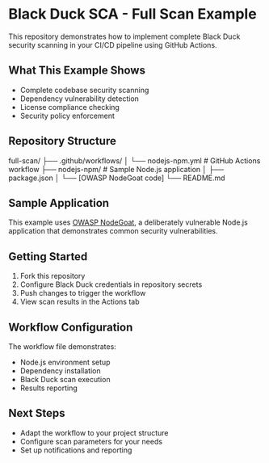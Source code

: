 # Black Duck SCA - Full Scan Example                                                                                                                                                                                                      
                                                                                                                                                                                                                                          
This repository demonstrates how to implement complete Black Duck security scanning in your CI/CD pipeline using GitHub Actions.                                                                                                          
                                                                                                                                                                                                                                          
## What This Example Shows                                                                                                                                                                                                                
                                                                                                                                                                                                                                          
- Complete codebase security scanning                                                                                                                                                                                                     
- Dependency vulnerability detection                                                                                                                                                                                                      
- License compliance checking                                                                                                                                                                                                             
- Security policy enforcement                                                                                                                                                                                                             
                                                                                                                                                                                                                                          
## Repository Structure                                                                                                                                                                                                                   
                                                                                                                                                                                                                                          

full-scan/ ├── .github/workflows/ │   └── nodejs-npm.yml          # GitHub Actions workflow ├── nodejs-npm/                 # Sample Node.js application │   ├── package.json │   └── [OWASP NodeGoat code] └── README.md                 

                                                                                                                                                                                                                                          
                                                                                                                                                                                                                                          
## Sample Application                                                                                                                                                                                                                     
                                                                                                                                                                                                                                          
This example uses [OWASP NodeGoat](https://github.com/OWASP/NodeGoat), a deliberately vulnerable Node.js application that demonstrates common security vulnerabilities.                                                                   
                                                                                                                                                                                                                                          
## Getting Started                                                                                                                                                                                                                        
                                                                                                                                                                                                                                          
1. Fork this repository                                                                                                                                                                                                                   
2. Configure Black Duck credentials in repository secrets                                                                                                                                                                                 
3. Push changes to trigger the workflow                                                                                                                                                                                                   
4. View scan results in the Actions tab                                                                                                                                                                                                   
                                                                                                                                                                                                                                          
## Workflow Configuration                                                                                                                                                                                                                 
                                                                                                                                                                                                                                          
The workflow file demonstrates:                                                                                                                                                                                                           
- Node.js environment setup                                                                                                                                                                                                               
- Dependency installation                                                                                                                                                                                                                 
- Black Duck scan execution                                                                                                                                                                                                               
- Results reporting                                                                                                                                                                                                                       
                                                                                                                                                                                                                                          
## Next Steps                                                                                                                                                                                                                             
                                                                                                                                                                                                                                          
- Adapt the workflow to your project structure                                                                                                                                                                                            
- Configure scan parameters for your needs                                                                                                                                                                                                
- Set up notifications and reporting    
